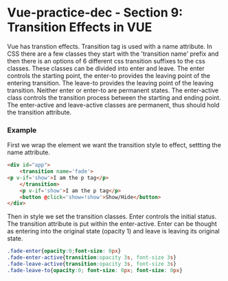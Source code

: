 # Vue-practice-dec - Section 9: Transition Effects in VUE
Vue has transtion effects.  Transition tag is used with a name attribute.  In CSS there are a few classes they start with the 'transition name' prefix and then there is an options of 6 different css transition suffixes to the css classes.  These classes can be divided into enter and leave. The enter controls the starting point, the enter-to provides the leaving point of the entering transition.  The leave-to provides the leaving point of the leaving transition. Neither enter or enter-to are permanent states.  The enter-active class controls the transition process between the starting and ending point.  The enter-active and leave-active classes are permanent, thus should hold the transition attribute.

### Example
First we wrap the element we want the transition style to effect, settting the name attribute.  
``` html
<div id="app">
	<transition name='fade'>
<p v-if='show'>I am the p tag</p>
	</transition>
	<p v-if='show'>I am the p tag</p>
	<button @click='show=!show'>Show/Hide</button>
</div>
```
Then in style we set the transition classes.  Enter controls the initial status.  The transition attribute is put within the enter-active. Enter can be thought as entering into the original state (opacity 1) and leave is leaving its original state.

``` CSS
.fade-enter{opacity:0;font-size: 0px}
.fade-enter-active{transition:opacity 3s, font-size 3s}
.fade-leave-active{transition:opacity 3s, font-size 3s}
.fade-leave-to{opacity:0; font-size: 0px; font-size: 0px}
```
